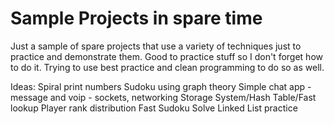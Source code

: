 # Sample Projects in spare time

Just a sample of spare projects that use a variety of techniques just to practice and demonstrate them. Good to practice stuff so I don't forget how to do it. Trying to use best practice and clean programming to do so as well.

Ideas:
Spiral print numbers
Sudoku using graph theory
Simple chat app - message and voip - sockets, networking
Storage System/Hash Table/Fast lookup
Player rank distribution
Fast Sudoku Solve
Linked List practice

